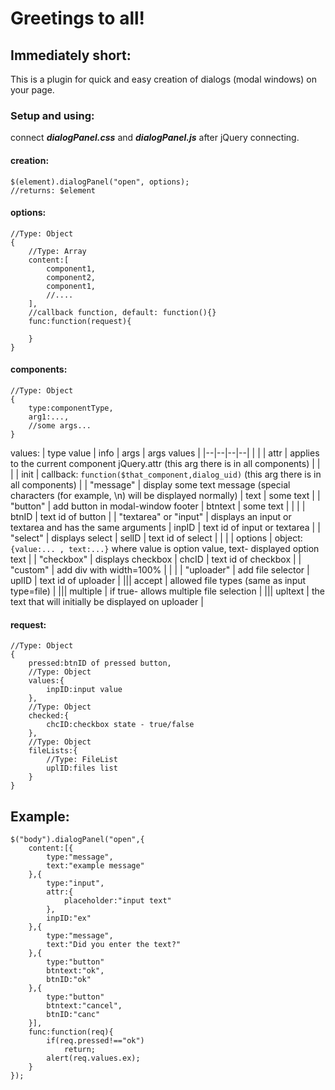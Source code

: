 

# Greetings to all!


## Immediately short:
This is a plugin for quick and easy creation of dialogs (modal windows) on your page.
### Setup and using:
connect ***dialogPanel.css*** and ***dialogPanel.js*** after jQuery connecting.

#### creation:

	$(element).dialogPanel("open", options);
	//returns: $element
#### options:

	//Type: Object
	{
		//Type: Array
		content:[
			component1,
			component2,
			component1,
			//....
		],
		//callback function, default: function(){}
		func:function(request){
			
		}
	}
#### components:
	//Type: Object
	{
		type:componentType,
		arg1:...,
		//some args...
	}
values:
| type value | info | args | args values |
|--|--|--|--|
|           |  | attr | applies to the current component jQuery.attr (this arg there is in all components) |
|           |  | init | callback: `function($that_component,dialog_uid)` (this arg there is in all components) |
| "message" | display some text message (special characters (for example, \\n) will be displayed normally) | text | some text |
| "button" | add button in modal-window footer | btntext | some text |
|           |  | btnID | text id of button |
| "textarea" or "input" | displays an input or textarea and has the same arguments | inpID | text id of input or textarea |
| "select" | displays select | selID | text id of select |
|  |  | options | object: `{value:... , text:...}` where value is option value, text- displayed option text |
| "checkbox" | displays checkbox | chcID | text id of checkbox |
| "custom" | add div with width=100% |  |  |
| "uploader" | add file selector | uplID | text id of uploader |
||| accept | allowed file types (same as input type=file) |
||| multiple | if true- allows multiple file selection |
||| upltext | the text that will initially be displayed on uploader |
#### request:

    //Type: Object
    {
		pressed:btnID of pressed button,
		//Type: Object
		values:{
			inpID:input value
		},
		//Type: Object
		checked:{
			chcID:checkbox state - true/false
		},
		//Type: Object
		fileLists:{
			//Type: FileList
			uplID:files list
		}
	}

## Example:

    $("body").dialogPanel("open",{
		content:[{
			type:"message",
			text:"example message"
		},{
			type:"input",
			attr:{
				placeholder:"input text"
			},
			inpID:"ex"
		},{
			type:"message",
			text:"Did you enter the text?"
		},{
			type:"button"
			btntext:"ok",
			btnID:"ok"	
		},{
			type:"button"
			btntext:"cancel",
			btnID:"canc"	
		}],
		func:function(req){
			if(req.pressed!=="ok")
				return;
			alert(req.values.ex);
		}
	});
